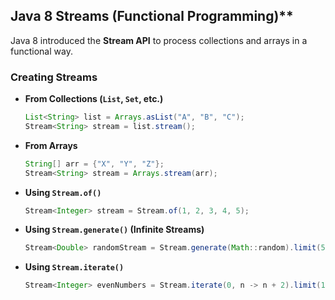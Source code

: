 ##  Java 8 Streams (Functional Programming)**
Java 8 introduced the **Stream API** to process collections and arrays in a functional way.

### **Creating Streams**
- **From Collections (`List`, `Set`, etc.)**
  ```java
  List<String> list = Arrays.asList("A", "B", "C");
  Stream<String> stream = list.stream();
  ```

- **From Arrays**
  ```java
  String[] arr = {"X", "Y", "Z"};
  Stream<String> stream = Arrays.stream(arr);
  ```

- **Using `Stream.of()`**
  ```java
  Stream<Integer> stream = Stream.of(1, 2, 3, 4, 5);
  ```

- **Using `Stream.generate()` (Infinite Streams)**
  ```java
  Stream<Double> randomStream = Stream.generate(Math::random).limit(5);
  ```

- **Using `Stream.iterate()`**
  ```java
  Stream<Integer> evenNumbers = Stream.iterate(0, n -> n + 2).limit(10);
  ```
